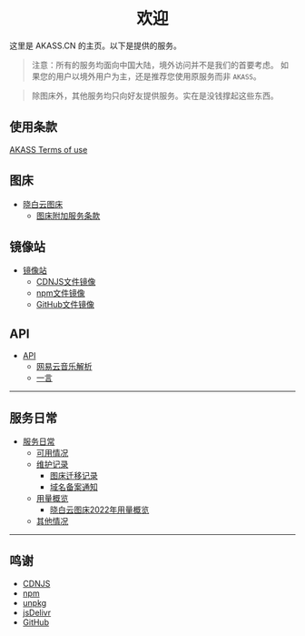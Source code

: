 # <center>欢迎</center>

这里是 AKASS.CN 的主页。以下是提供的服务。

> 注意：所有的服务均面向中国大陆，境外访问并不是我们的首要考虑。
> 如果您的用户以境外用户为主，还是推荐您使用原服务而非 `AKASS`。

> 除图床外，其他服务均只向好友提供服务。实在是没钱撑起这些东西。

## 使用条款
[AKASS Terms of use](terms-of-use.md)

## 图床
- [晓白云图床](./serve/imghost.md)
    - [图床附加服务条款](./serve/imghost-rules.md)
## 镜像站
- [镜像站](./serve/index.md)
    - [CDNJS文件镜像](./serve/cdnjs.md)
    - [npm文件镜像](./serve/npm.md)
    - [GitHub文件镜像](./serve/github.md)

## API
- [API](./serve/api/index.md)
    - [网易云音乐解析](./serve/api/neteasemusic.md)
    - [一言](./serve/api/hitokoto.md)

---

## 服务日常
- [服务日常](./logs/index.md)
    - [可用情况](https://akass.instatus.com)
    - [维护记录](./logs/records/index.md)
        - [图床迁移记录](./logs/records/imghost-v1tov2.md)
        - [域名备案通知](./logs/records/domain-icp.md)
    - [用量概览](./logs/usage/index.md)
        - [晓白云图床2022年用量概览](./logs/usage/imghost/2022.md)
    - [其他情况](./logs/others/index.md)

---

## 鸣谢
- [CDNJS](https://cdnjs.com)
- [npm](https://npmjs.com)
- [unpkg](https://unpkg.com)
- [jsDelivr](https://jsdelivr.com)
- [GitHub](https://github.com)